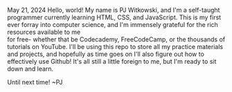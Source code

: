   May 21, 2024
Hello, world! My name is PJ Witkowski, and I'm a self-taught programmer currently learning HTML, CSS, and JavaScript.
This is my first ever forray into computer science, and I'm immensely grateful for the rich resources available to me  
for free- whether that be Codecademy, FreeCodeCamp, or the thousands of tutorials on YouTube.
  I'll be using this repo to store all my practice materials and projects, and hopefully as time goes on I'll also
figure out how to effectively use Github! It's all still a little foreign to me, but I'm ready to sit down and learn.

Until next time!
~PJ
